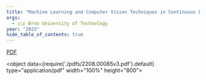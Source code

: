```yaml
---
title: "Machine Learning and Computer Vision Techniques in Continuous Beehive Monitoring Applications: A Survey"
orgs:
  - 🇨🇿 Brno University of Technology
year: "2023"
hide_table_of_contents: true
---
```


[PDF](pdfs/2208.00085v3.pdf)

<object data={require('./pdfs/2208.00085v3.pdf').default} type="application/pdf" width="100%" height="800"></object>

